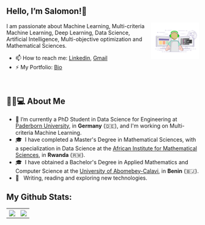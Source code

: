 ## $\text{Hello, I'm Salomon!}$👋

<img width="25%" align="right" alt="Github" src="https://github.com/salomonhotegni/salomonhotegni/blob/43609c18cd9fa8d1d1bb00268eb1d1ada626121e/tools/images/giphy.gif" />

I am passionate about Machine Learning, Multi-criteria Machine Learning, Deep Learning, Data Science, Artificial Intelligence, Multi-objective optimization and Mathematical Sciences.

- 📫 How to reach me: [Linkedin](https://www.linkedin.com/in/s%C3%A8djro-salomon-hotegni-82a03a202/), [Gmail](mailto:salomon.hotegni@aims.ac.rw)
- ⚡ My Portfolio: [Bio](https://shsalomon.bio.link/) 
<img src="https://komarev.com/ghpvc/?username=salomonhotegni&style=flat-square&color=blue" alt=""/>


## 👨🏻💻 About Me
- 🔭 I’m currently a PhD Student in Data Science for Engineering at [Paderborn University](https://en.cs.uni-paderborn.de/dse), in **Germany** (🇩🇪), and I'm working on Multi-criteria Machine Learning.
- 🎓 &nbsp;I have completed a Master's Degree in Mathematical Sciences, with a specialization in Data Science at the [African Institute for Mathematical Sciences](https://aims.ac.rw/), in **Rwanda** (🇷🇼).
- 🎓 &nbsp;I have obtained a Bachelor's Degree in Applied Mathematics and Computer Science at the [University of Abomebey-Calavi](https://uac.bj/), in **Benin** (🇧🇯).
- 🤔 &nbsp; Writing, reading and exploring new technologies.
<!--
**luelhagos/luelhagos** is a ✨ _special_ ✨ repository because its `README.md` (this file) appears on your GitHub profile.

Here are some ideas to get you started:

- 🔭 I’m currently working on ...
- 🌱 I’m currently learning ...
- 👯 I’m looking to collaborate on ...
- 🤔 I’m looking for help with ...
- 💬 Ask me about ...
- 📫 How to reach me: ...
- 😄 Pronouns: ...
- ⚡ Fun fact: ...
-->

## My Github Stats:

<table class="center" style="width:100%;">
  <tr>
    <td align="center">
  <img align="center" src="https://github-readme-stats.vercel.app/api?username=salomonhotegni&count_private=true&hide=contribs&show_icons=true&theme=radical" />
    </td>
    <td align="center">
  <img align="center" src="https://github-readme-stats.vercel.app/api/top-langs/?username=salomonhotegni&langs_count=11&&layout=compact&theme=react&bg_color=060B0D&icon_color=F8D866&hide_border=true&show_icons=false&hide_border=true" />
</td>
  </tr>
</table>


<!--
![Readme Card](https://github-readme-stats.vercel.app/api/pin/?username=salomonhotegni&repo=salomonhotegni.github.io)
[![Top Langs](https://github-readme-stats.vercel.app/api/top-langs/?username=salomonhotegni&layout=compact)](https://github.com/anuraghazra/github-readme-stats)
-->
